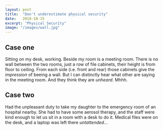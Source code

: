 ```yaml
---
layout: post
title:  "Don't underestimate physical security"
date:   2018-10-15
excerpt: "Physical Security"
image: "/images/wall.jpg"
---
```


## Case one
Sitting on my desk, working. Beside my room is a meeting room. There is no wall between the two rooms, just a row of file cabinets, their height is from floor to ceiling. From each side (i.e. front and rear) those cabinets give the *impression* of beeing a wall. But I can distinctly hear what other are saying in the meeting room. And they think they are *unheard*. Mhhh.

## Case two
Had the unpleasant duty to take my daughter to the emergency room of an hospital nearby. She had to have some aerosol therapy, and the staff were kind enough to let us sit in a room with a desk to do it. Medical files were on the desk, and a laptop was left there *untattended*...
